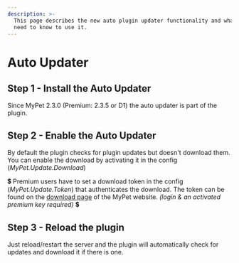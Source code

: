 ```yaml
---
description: >-
  This page describes the new auto plugin updater functionality and what you
  need to know to use it.
---
```


# Auto Updater

## Step 1 - Install the Auto Updater

Since MyPet 2.3.0 \(Premium: 2.3.5 or D1\) the auto updater is part of the plugin.

## Step 2 - Enable the Auto Updater

By default the plugin checks for plugin updates but doesn't download them. You can enable the download by activating it in the config \(_MyPet.Update.Download_\)

💲 Premium users have to set a download token in the config \(_MyPet.Update.Token_\) that authenticates the download. The token can be found on the [download page](https://mypet-plugin.de/download) of the MyPet website. _\(login & an activated premium key required\)_ 💲

## Step 3 - Reload the plugin

Just reload/restart the server and the plugin will automatically check for updates and download it if there is one.

